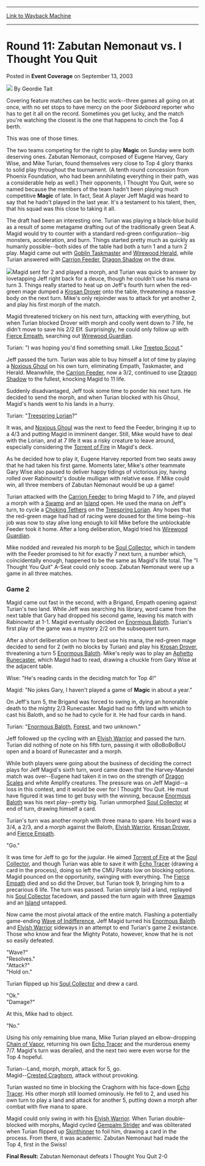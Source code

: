 
---
[Link to Wayback Machine](https://web.archive.org/web/20220811210714/https://magic.wizards.com/en/articles/archive/event-coverage/round-11-zabutan-nemonaut-vs-i-thought-you-quit-2003-09-13)

[_metadata_:author]:- "Geordie Tait"
[_metadata_:description]:- "Covering feature matches can be hectic work--three games all going on at once, with no set stops to have mercy on the poor Sideboard reporter who has to get it all on the record. Sometimes you get lucky, and the match you're watching the closest is the one that happens to cinch the Top 4 berth. This was one of those times.The two teams competing for the right to play Magic on"
[_metadata_:generator]:- "Drupal 7 (http://drupal.org)"
[_metadata_:node]:- "796776"
[_metadata_:publish_date]:- "2003-09-13"
[_metadata_:source]:- "div-main-content"
[_metadata_:title]:- "Round 11: Zabutan Nemonaut vs. I Thought You Quit"
[_metadata_:wayback_capture_timestamp]:- "2022-08-11 21:07:14"
[_metadata_:wayback_raw_url]:- "https://web.archive.org/web/20220811210714id_/https://magic.wizards.com/en/articles/archive/event-coverage/round-11-zabutan-nemonaut-vs-i-thought-you-quit-2003-09-13"
[_metadata_:wayback_url]:- "https://magic.wizards.com/en/articles/archive/event-coverage/round-11-zabutan-nemonaut-vs-i-thought-you-quit-2003-09-13"
---


Round 11: Zabutan Nemonaut vs. I Thought You Quit
=================================================



 Posted in **Event Coverage**
 on September 13, 2003 






![](https://media.magic.wizards.com/styles/auth_small/public/generic-avatar-150_375.png)
By Geordie Tait











Covering feature matches can be hectic work--three games all going on at once, with no set stops to have mercy on the poor *Sideboard* reporter who has to get it all on the record. Sometimes you get lucky, and the match you're watching the closest is the one that happens to cinch the Top 4 berth. 

This was one of those times.

The two teams competing for the right to play **Magic** on Sunday were both deserving ones. Zabutan Nemonaut, composed of Eugene Harvey, Gary Wise, and Mike Turian, found themselves very close to Top 4 glory thanks to solid play throughout the tournament. (A tenth round concession from Phoenix Foundation, who had been annihilating everything in their path, was a considerable help as well.) Their opponents, I Thought You Quit, were so named because the members of the team hadn't been playing much competitive **Magic** of late. In fact, Seat A player Jeff Magid was heard to say that he hadn't played in the last year. It's a testament to his talent, then, that his squad was this close to taking it all.

The draft had been an interesting one. Turian was playing a black-blue build as a result of some metagame drafting out of the traditionally green Seat A. Magid would try to counter with a standard red-green configuration--big monsters, acceleration, and burn. Things started pretty much as quickly as humanly possible--both sides of the table had both a turn 1 and a turn 2 play. Magid came out with [Goblin Taskmaster](https://gatherer.wizards.com/Pages/Card/Details.aspx?name=Goblin+Taskmaster) and [Wirewood Herald](https://gatherer.wizards.com/Pages/Card/Details.aspx?name=Wirewood+Herald), while Turian answered with [Carrion Feeder](https://gatherer.wizards.com/Pages/Card/Details.aspx?name=Carrion+Feeder), [Dragon Shadow](https://gatherer.wizards.com/Pages/Card/Details.aspx?name=Dragon+Shadow) on the draw. 

![](https://media.magic.wizards.com/image_legacy_migration/sideboard/images/ptbos03/a817.jpg)Magid sent for 2 and played a morph, and Turian was quick to answer by lovetapping Jeff right back for a deuce, though he couldn't use his mana on turn 3. Things really started to heat up on Jeff's fourth turn when the red-green mage dumped a [Krosan Drover](https://gatherer.wizards.com/Pages/Card/Details.aspx?name=Krosan+Drover) onto the table, threatening a massive body on the next turn. Mike's only rejoinder was to attack for yet another 2, and play his first morph of the match.

Magid threatened trickery on his next turn, attacking with everything, but when Turian blocked Drover with morph and coolly went down to 7 life, he didn't move to save his 2/2 Elf. Surprisingly, he could only follow up with [Fierce Empath](https://gatherer.wizards.com/Pages/Card/Details.aspx?name=Fierce+Empath), searching out [Wirewood Guardian](https://gatherer.wizards.com/Pages/Card/Details.aspx?name=Wirewood+Guardian).

Turian: "I was hoping you'd find something small. Like [Treetop Scout](https://gatherer.wizards.com/Pages/Card/Details.aspx?name=Treetop+Scout)."

Jeff passed the turn. Turian was able to buy himself a lot of time by playing a [Noxious Ghoul](https://gatherer.wizards.com/Pages/Card/Details.aspx?name=Noxious+Ghoul) on his own turn, eliminating Empath, Taskmaster, and Herald. Meanwhile, the [Carrion Feeder](https://gatherer.wizards.com/Pages/Card/Details.aspx?name=Carrion+Feeder), now a 3/2, continued to use [Dragon Shadow](https://gatherer.wizards.com/Pages/Card/Details.aspx?name=Dragon+Shadow) to the fullest, knocking Magid to 11 life.

Suddenly disadvantaged, Jeff took some time to ponder his next turn. He decided to send the morph, and when Turian blocked with his Ghoul, Magid's hands went to his lands in a hurry. 

Turian: "[Treespring Lorian](https://gatherer.wizards.com/Pages/Card/Details.aspx?name=Treespring+Lorian)?"

It was, and [Noxious Ghoul](https://gatherer.wizards.com/Pages/Card/Details.aspx?name=Noxious+Ghoul) was the next to feed the Feeder, bringing it up to a 4/3 and putting Magid in imminent danger. Still, Mike would have to deal with the Lorian, and at 7 life it was a risky creature to leave around, especially considering the [Torrent of Fire](https://gatherer.wizards.com/Pages/Card/Details.aspx?name=Torrent+of+Fire) in Magid's deck. 

As he decided how to play it, Eugene Harvey reported from two seats away that he had taken his first game. Moments later, Mike's other teammate Gary Wise also paused to deliver happy tidings of victorious joy, having rolled over Rabinowitz's double mulligan with relative ease. If Mike could win, all three members of Zabutan Nemonaut would be up a game! 

Turian attacked with the [Carrion Feeder](https://gatherer.wizards.com/Pages/Card/Details.aspx?name=Carrion+Feeder) to bring Magid to 7 life, and played a morph with a [Swamp](https://gatherer.wizards.com/Pages/Card/Details.aspx?name=Swamp) and an [Island](https://gatherer.wizards.com/Pages/Card/Details.aspx?name=Island) open. He used the mana on Jeff's turn, to cycle a [Choking Tethers](https://gatherer.wizards.com/Pages/Card/Details.aspx?name=Choking+Tethers) on the [Treespring Lorian](https://gatherer.wizards.com/Pages/Card/Details.aspx?name=Treespring+Lorian). Any hopes that the red-green mage had had of racing were doused for the time being--his job was now to stay alive long enough to kill Mike before the unblockable Feeder took it home. After a long deliberation, Magid tried his [Wirewood Guardian](https://gatherer.wizards.com/Pages/Card/Details.aspx?name=Wirewood+Guardian).

Mike nodded and revealed his morph to be [Soul Collector](https://gatherer.wizards.com/Pages/Card/Details.aspx?name=Soul+Collector), which in tandem with the Feeder promised to hit for exactly 7 next turn, a number which, coincidentally enough, happened to be the same as Magid's life total. The "I Thought You Quit" A-Seat could only scoop. Zabutan Nemonaut were up a game in all three matches.

### Game 2

Magid came out fast in the second, with a Brigand, Empath opening against Turian's two land. While Jeff was searching his library, word came from the next table that Gary had dropped his second game, leaving his match with Rabinowitz at 1-1. Magid eventually decided on [Enormous Baloth](https://gatherer.wizards.com/Pages/Card/Details.aspx?name=Enormous+Baloth). Turian's first play of the game was a mystery 2/2 on the subsequent turn. 

After a short deliberation on how to best use his mana, the red-green mage decided to send for 2 (with no blocks by Turian) and play his [Krosan Drover](https://gatherer.wizards.com/Pages/Card/Details.aspx?name=Krosan+Drover), threatening a turn 5 [Enormous Baloth](https://gatherer.wizards.com/Pages/Card/Details.aspx?name=Enormous+Baloth). Mike's reply was to play an [Aphetto Runecaster](https://gatherer.wizards.com/Pages/Card/Details.aspx?name=Aphetto+Runecaster), which Magid had to read, drawing a chuckle from Gary Wise at the adjacent table.

Wise: "He's reading cards in the deciding match for Top 4!"

Magid: "No jokes Gary, I haven't played a game of **Magic** in about a year."

On Jeff's turn 5, the Brigand was forced to swing in, dying an honorable death to the mighty 2/3 Runecaster. Magid had no fifth land with which to cast his Baloth, and so he had to cycle for it. He had four cards in hand.

Turian: "[Enormous Baloth](https://gatherer.wizards.com/Pages/Card/Details.aspx?name=Enormous+Baloth), [Forest](https://gatherer.wizards.com/Pages/Card/Details.aspx?name=Forest), and two unknown."

Jeff followed up the cycling with an [Elvish Warrior](https://gatherer.wizards.com/Pages/Card/Details.aspx?name=Elvish+Warrior) and passed the turn. Turian did nothing of note on his fifth turn, passing it with oBoBoBoBoU open and a board of Runecaster and a morph. 

While both players were going about the business of deciding the correct plays for Jeff Magid's sixth turn, word came down that the Harvey-Mandel match was over--Eugene had taken it in two on the strength of [Dragon Scales](https://gatherer.wizards.com/Pages/Card/Details.aspx?name=Dragon+Scales) and white Amplify creatures. The pressure was on Jeff Magid--a loss in this contest, and it would be over for I Thought You Quit. He must have figured it was time to get busy with the winning, because [Enormous Baloth](https://gatherer.wizards.com/Pages/Card/Details.aspx?name=Enormous+Baloth) was his next play--pretty big. Turian unmorphed [Soul Collector](https://gatherer.wizards.com/Pages/Card/Details.aspx?name=Soul+Collector) at end of turn, drawing himself a card.

Turian's turn was another morph with three mana to spare. His board was a 3/4, a 2/3, and a morph against the Baloth, [Elvish Warrior](https://gatherer.wizards.com/Pages/Card/Details.aspx?name=Elvish+Warrior), [Krosan Drover](https://gatherer.wizards.com/Pages/Card/Details.aspx?name=Krosan+Drover), and [Fierce Empath](https://gatherer.wizards.com/Pages/Card/Details.aspx?name=Fierce+Empath).

"Go."

It was time for Jeff to go for the jugular. He aimed [Torrent of Fire](https://gatherer.wizards.com/Pages/Card/Details.aspx?name=Torrent+of+Fire) at the [Soul Collector](https://gatherer.wizards.com/Pages/Card/Details.aspx?name=Soul+Collector), and though Turian was able to save it with [Echo Tracer](https://gatherer.wizards.com/Pages/Card/Details.aspx?name=Echo+Tracer) (drawing a card in the process), doing so left the CMU Potato low on blocking options. Magid pounced on the opportunity, swinging with everything. The [Fierce Empath](https://gatherer.wizards.com/Pages/Card/Details.aspx?name=Fierce+Empath) died and so did the Drover, but Turian took 9, bringing him to a precarious 6 life. The turn was passed. Turian simply laid a land, replayed his [Soul Collector](https://gatherer.wizards.com/Pages/Card/Details.aspx?name=Soul+Collector) facedown, and passed the turn again with three [Swamp](https://gatherer.wizards.com/Pages/Card/Details.aspx?name=Swamp)s and an [Island](https://gatherer.wizards.com/Pages/Card/Details.aspx?name=Island) untapped.

Now came the most pivotal attack of the entire match. Flashing a potentially game-ending [Wave of Indifference](https://gatherer.wizards.com/Pages/Card/Details.aspx?name=Wave+of+Indifference), Jeff Magid turned his [Enormous Baloth](https://gatherer.wizards.com/Pages/Card/Details.aspx?name=Enormous+Baloth) and [Elvish Warrior](https://gatherer.wizards.com/Pages/Card/Details.aspx?name=Elvish+Warrior) sideways in an attempt to end Turian's game 2 existance. Those who know and fear the Mighty Potato, however, know that he is not so easily defeated. 

"Wave?"  
 "Resolves."  
 "Attack?"  
 "Hold on." 

Turian flipped up his [Soul Collector](https://gatherer.wizards.com/Pages/Card/Details.aspx?name=Soul+Collector) and drew a card. 

"Ok."  
 "Damage?"

At this, Mike had to object.

"No."

Using his only remaining blue mana, Mike Turian played an elbow-dropping [Chain of Vapor](https://gatherer.wizards.com/Pages/Card/Details.aspx?name=Chain+of+Vapor), returning his own [Echo Tracer](https://gatherer.wizards.com/Pages/Card/Details.aspx?name=Echo+Tracer) and the murderous enemy 7/7. Magid's turn was derailed, and the next two were even worse for the Top 4 hopeful.

Turian--Land, morph, morph, attack for 5, go.  
 Magid--[Crested Craghorn](https://gatherer.wizards.com/Pages/Card/Details.aspx?name=Crested+Craghorn), attack without provoking. 

Turian wasted no time in blocking the Craghorn with his face-down [Echo Tracer](https://gatherer.wizards.com/Pages/Card/Details.aspx?name=Echo+Tracer). His other morph still loomed ominously. He fell to 2, and used his own turn to play a land and attack for another 5, putting down a morph after combat with five mana to spare. 

Magid could only swing in with his [Elvish Warrior](https://gatherer.wizards.com/Pages/Card/Details.aspx?name=Elvish+Warrior). When Turian double-blocked with morphs, Magid cycled [Gempalm Strider](https://gatherer.wizards.com/Pages/Card/Details.aspx?name=Gempalm+Strider) and was obliterated when Turian flipped up [Skinthinner](https://gatherer.wizards.com/Pages/Card/Details.aspx?name=Skinthinner) to foil him, drawing a card in the process. From there, it was academic. Zabutan Nemonaut had made the Top 4, first in the Swiss! 

**Final Result:** Zabutan Nemonaut defeats I Thought You Quit 2-0







